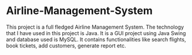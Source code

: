 # Airline-Management-System
This project is a full fledged Airline Management System. The technology that I have used in this project is Java. It is a GUI project using Java Swing and database used is MySQL. It contains functionalities like search flights, book tickets, add customers, generate report etc.
